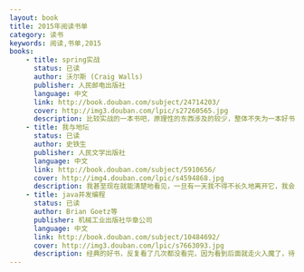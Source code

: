 ```yaml
---
layout: book
title: 2015年阅读书单
category: 读书
keywords: 阅读,书单,2015
books: 
    - title: spring实战
      status: 已读
      author: 沃尔斯 (Craig Walls) 
      publisher: 人民邮电出版社
      language: 中文
      link: http://book.douban.com/subject/24714203/
      cover: http://img3.douban.com/lpic/s27260565.jpg
      description: 比较实战的一本书吧，原理性的东西涉及的较少，整体不失为一本好书。
    - title: 我与地坛
      status: 已读
      author: 史铁生
      publisher: 人民文学出版社
      language: 中文
      link: http://book.douban.com/subject/5910656/
      cover: http://img4.douban.com/lpic/s4594868.jpg
      description: 我甚至现在就能清楚地看见，一旦有一天我不得不长久地离开它，我会怎样想念它，我会怎样想念它并且梦见它，我会怎样因为不敢想念它而梦也梦不到它。宇宙以其不息的欲望将一个歌舞炼为永恒。这欲望有怎样一个人间的姓名，大可忽略不计。每个人的地坛都不一样吧，到最后，也不是我在地坛，而是地坛在我。
    - title: java并发编程
      status: 已读
      author: Brian Goetz等
      publisher: 机械工业出版社华章公司
      language: 中文
      link: http://book.douban.com/subject/10484692/
      cover: http://img3.douban.com/lpic/s7663093.jpg
      description: 经典的好书，反复看了几次都没看完，因为看到后面就走火入魔了，待内力深厚些再战吧！
---
```





     
  
